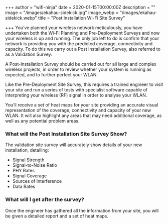 +++
author = "wifi-ninja"
date = 2020-01-15T00:00:00Z
description = ""
image = "/images/ekahau-sidekick.jpg"
image_webp = "/images/ekahau-sidekick.webp"
title = "Post Installation Wi-Fi Site Survey"

+++
You’ve planned your wireless network meticulously, you have undertaken both the Wi-Fi Planning and Pre-Deployment Surveys and now your wireless is up and running. The only job left to do is confirm that your network is providing you with the predicted coverage, connectivity and capacity. To do this we carry out a Post Installation Survey, also referred to as a Validation Survey.

A Post-Installation Survey should be carried out for all large and complex wireless projects, in order to review whether your system is running as expected, and to further perfect your WLAN.

Like the Pre-Deployment Site Survey, this requires a trained engineer to visit your site and run a series of tests with specialist software capable of interpreting your wireless (RF) signal in order to analyse your WLAN.

You’ll receive a set of heat maps for your site providing an accurate visual representation of the coverage, connectivity and capacity of your new WLAN. It will also highlight any areas that may need additional coverage, as well as any potential problem areas.

### What will the Post Installation Site Survey Show?

The validation site survey will accurately show details of your new installation, detailing:

* Signal Strength
* Signal-to-Noise Ratio
* PHY Rates
* Signal Coverage
* Sources of Interference
* Data Rates

### What will I get after the survey?

Once the engineer has gathered all the information from your site, you will be given a detailed report and a set of heat maps.